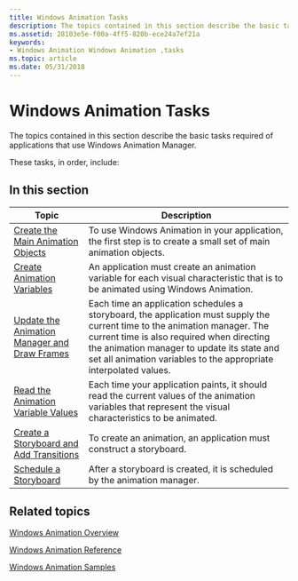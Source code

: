 ```yaml
---
title: Windows Animation Tasks
description: The topics contained in this section describe the basic tasks required of applications that use Windows Animation Manager.
ms.assetid: 28103e5e-f00a-4ff5-820b-ece24a7ef21a
keywords:
- Windows Animation Windows Animation ,tasks
ms.topic: article
ms.date: 05/31/2018
---
```


# Windows Animation Tasks

The topics contained in this section describe the basic tasks required of applications that use Windows Animation Manager.

These tasks, in order, include:

## In this section



| Topic                                                                                                | Description                                                                                                                                                                                                                                                                                           |
|------------------------------------------------------------------------------------------------------|-------------------------------------------------------------------------------------------------------------------------------------------------------------------------------------------------------------------------------------------------------------------------------------------------------|
| [Create the Main Animation Objects](adding-animation-to-an-application.md)<br/>               | To use Windows Animation in your application, the first step is to create a small set of main animation objects.<br/>                                                                                                                                                                           |
| [Create Animation Variables](create-animation-variables.md)<br/>                              | An application must create an animation variable for each visual characteristic that is to be animated using Windows Animation.<br/>                                                                                                                                                            |
| [Update the Animation Manager and Draw Frames](introducing-windows-animation-manager.md)<br/> | Each time an application schedules a storyboard, the application must supply the current time to the animation manager. The current time is also required when directing the animation manager to update its state and set all animation variables to the appropriate interpolated values.<br/> |
| [Read the Animation Variable Values](updating---application-driven-animation.md)<br/>         | Each time your application paints, it should read the current values of the animation variables that represent the visual characteristics to be animated.<br/>                                                                                                                                  |
| [Create a Storyboard and Add Transitions](updating---timer-driven-animation.md)<br/>          | To create an animation, an application must construct a storyboard.<br/>                                                                                                                                                                                                                        |
| [Schedule a Storyboard](scheduling-a-storyboard.md)<br/>                                      | After a storyboard is created, it is scheduled by the animation manager.<br/>                                                                                                                                                                                                                   |



 

## Related topics

<dl> <dt>

[Windows Animation Overview](scenic-animation-api-overview.md)
</dt> <dt>

[Windows Animation Reference](windows-animation-reference.md)
</dt> <dt>

[Windows Animation Samples](windows-animation-samples.md)
</dt> </dl>

 

 





